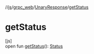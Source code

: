 //[js](../../../index.md)/[grpc_web](../index.md)/[UnaryResponse](index.md)/[getStatus](get-status.md)

# getStatus

[js]\
open fun [getStatus](get-status.md)(): [Status](../-status/index.md)
